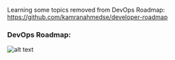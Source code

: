 Learning some topics removed from DevOps Roadmap: https://github.com/kamranahmedse/developer-roadmap

### DevOps Roadmap: 
![alt text](https://imgur.com/G1KF5TH.png "DevOps")